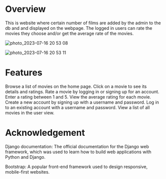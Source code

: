 # Overview 
This is website where certain number of films are added by the admin to the db and and displayed on the webpage. The logged in users can rate the movies they choose and/or get the average rate of the movies.

![photo_2023-07-16 20 53 08](https://github.com/MurotovichSh/Movie_rate/assets/124291194/6c7d279f-11f0-4b12-9d60-d0543f065e3c)

![photo_2023-07-16 20 53 11](https://github.com/MurotovichSh/Movie_rate/assets/124291194/cbe53773-e526-4a0c-9550-dd369573f498)

# Features 
Browse a list of movies on the home page.
Click on a movie to see its details and ratings.
Rate a movie by logging in or signing up for an account.
Enter a rating between 1 and 5.
View the average rating for each movie.
Create a new account by signing up with a username and password.
Log in to an existing account with a username and password.
View a list of all movies in the user view.
# Acknowledgement
Django documentation: The official documentation for the Django web framework, which was used to learn how to build web applications with Python and Django.

Bootstrap: A popular front-end framework used to design responsive, mobile-first websites.
